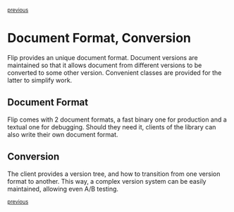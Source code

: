 <p><sup><a href="thread.md">previous</a></sup></p>

<h1>Document Format, Conversion</h1>

<p>Flip provides an unique document format. Document versions are maintained so that it allows document from different versions to be converted to some other version. Convenient classes are provided for the latter to simplify work.</p>

<h2 id="format">Document Format</h2>

<p>Flip comes with 2 document formats, a fast binary one for production and a textual one for debugging. Should they need it, clients of the library can also write their own document format.</p>

<h2 id="format">Conversion</h2>

<p>The client provides a version tree, and how to transition from one version format to another. This way, a complex version system can be easily maintained, allowing even A/B testing.</p>

<p><sup><a href="thread.md">previous</a></sup></p>

